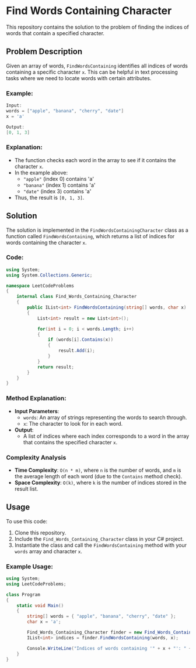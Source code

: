 # Find Words Containing Character

This repository contains the solution to the problem of finding the indices of words that contain a specified character.

## Problem Description

Given an array of words, `FindWordsContaining` identifies all indices of words containing a specific character `x`. This can be helpful in text processing tasks where we need to locate words with certain attributes.

### Example:
```csharp
Input:
words = ["apple", "banana", "cherry", "date"]
x = 'a'

Output:
[0, 1, 3]
```

### Explanation:
- The function checks each word in the array to see if it contains the character `x`. 
- In the example above:
  - `"apple"` (index 0) contains 'a'
  - `"banana"` (index 1) contains 'a'
  - `"date"` (index 3) contains 'a'
- Thus, the result is `[0, 1, 3]`.

## Solution

The solution is implemented in the `FindWordsContainingCharacter` class as a function called `FindWordsContaining`, which returns a list of indices for words containing the character `x`.

### Code:
```csharp
using System;
using System.Collections.Generic;

namespace LeetCodeProblems
{
    internal class Find_Words_Containing_Character
    {
        public IList<int> FindWordsContaining(string[] words, char x)
        {
            List<int> result = new List<int>();

            for(int i = 0; i < words.Length; i++)
            {
                if (words[i].Contains(x))
                {
                    result.Add(i);
                }
            }
            return result;
        }
    }
}
```

### Method Explanation:
- **Input Parameters**:
  - `words`: An array of strings representing the words to search through.
  - `x`: The character to look for in each word.
- **Output**:
  - A list of indices where each index corresponds to a word in the array that contains the specified character `x`.

### Complexity Analysis
- **Time Complexity**: `O(n * m)`, where `n` is the number of words, and `m` is the average length of each word (due to the `Contains` method check).
- **Space Complexity**: `O(k)`, where `k` is the number of indices stored in the result list.

## Usage

To use this code:
1. Clone this repository.
2. Include the `Find_Words_Containing_Character` class in your C# project.
3. Instantiate the class and call the `FindWordsContaining` method with your `words` array and character `x`.

### Example Usage:
```csharp
using System;
using LeetCodeProblems;

class Program
{
    static void Main()
    {
        string[] words = { "apple", "banana", "cherry", "date" };
        char x = 'a';

        Find_Words_Containing_Character finder = new Find_Words_Containing_Character();
        IList<int> indices = finder.FindWordsContaining(words, x);

        Console.WriteLine("Indices of words containing '" + x + "': " + string.Join(", ", indices));
    }
}
```

